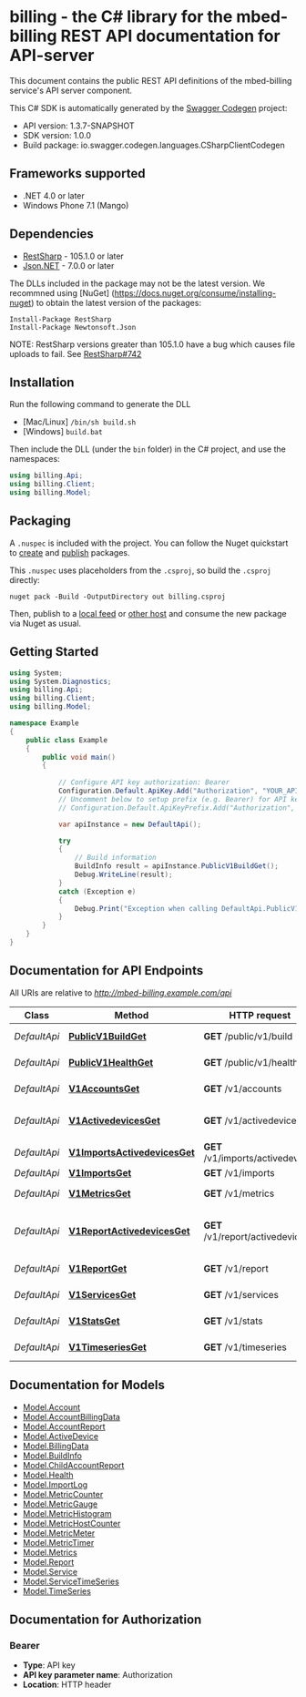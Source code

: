 # billing - the C# library for the mbed-billing REST API documentation for API-server

This document contains the public REST API definitions of the mbed-billing service's API server component.

This C# SDK is automatically generated by the [Swagger Codegen](https://github.com/swagger-api/swagger-codegen) project:

- API version: 1.3.7-SNAPSHOT
- SDK version: 1.0.0
- Build package: io.swagger.codegen.languages.CSharpClientCodegen

<a name="frameworks-supported"></a>
## Frameworks supported
- .NET 4.0 or later
- Windows Phone 7.1 (Mango)

<a name="dependencies"></a>
## Dependencies
- [RestSharp](https://www.nuget.org/packages/RestSharp) - 105.1.0 or later
- [Json.NET](https://www.nuget.org/packages/Newtonsoft.Json/) - 7.0.0 or later

The DLLs included in the package may not be the latest version. We recommned using [NuGet] (https://docs.nuget.org/consume/installing-nuget) to obtain the latest version of the packages:
```
Install-Package RestSharp
Install-Package Newtonsoft.Json
```

NOTE: RestSharp versions greater than 105.1.0 have a bug which causes file uploads to fail. See [RestSharp#742](https://github.com/restsharp/RestSharp/issues/742)

<a name="installation"></a>
## Installation
Run the following command to generate the DLL
- [Mac/Linux] `/bin/sh build.sh`
- [Windows] `build.bat`

Then include the DLL (under the `bin` folder) in the C# project, and use the namespaces:
```csharp
using billing.Api;
using billing.Client;
using billing.Model;
```

<a name="packaging"></a>
## Packaging

A `.nuspec` is included with the project. You can follow the Nuget quickstart to [create](https://docs.microsoft.com/en-us/nuget/quickstart/create-and-publish-a-package#create-the-package) and [publish](https://docs.microsoft.com/en-us/nuget/quickstart/create-and-publish-a-package#publish-the-package) packages.

This `.nuspec` uses placeholders from the `.csproj`, so build the `.csproj` directly:

```
nuget pack -Build -OutputDirectory out billing.csproj
```

Then, publish to a [local feed](https://docs.microsoft.com/en-us/nuget/hosting-packages/local-feeds) or [other host](https://docs.microsoft.com/en-us/nuget/hosting-packages/overview) and consume the new package via Nuget as usual.

<a name="getting-started"></a>
## Getting Started

```csharp
using System;
using System.Diagnostics;
using billing.Api;
using billing.Client;
using billing.Model;

namespace Example
{
    public class Example
    {
        public void main()
        {
            
            // Configure API key authorization: Bearer
            Configuration.Default.ApiKey.Add("Authorization", "YOUR_API_KEY");
            // Uncomment below to setup prefix (e.g. Bearer) for API key, if needed
            // Configuration.Default.ApiKeyPrefix.Add("Authorization", "Bearer");

            var apiInstance = new DefaultApi();

            try
            {
                // Build information
                BuildInfo result = apiInstance.PublicV1BuildGet();
                Debug.WriteLine(result);
            }
            catch (Exception e)
            {
                Debug.Print("Exception when calling DefaultApi.PublicV1BuildGet: " + e.Message );
            }
        }
    }
}
```

<a name="documentation-for-api-endpoints"></a>
## Documentation for API Endpoints

All URIs are relative to *http://mbed-billing.example.com/api*

Class | Method | HTTP request | Description
------------ | ------------- | ------------- | -------------
*DefaultApi* | [**PublicV1BuildGet**](docs/DefaultApi.md#publicv1buildget) | **GET** /public/v1/build | Build information
*DefaultApi* | [**PublicV1HealthGet**](docs/DefaultApi.md#publicv1healthget) | **GET** /public/v1/health | Service health
*DefaultApi* | [**V1AccountsGet**](docs/DefaultApi.md#v1accountsget) | **GET** /v1/accounts | List of accounts
*DefaultApi* | [**V1ActivedevicesGet**](docs/DefaultApi.md#v1activedevicesget) | **GET** /v1/activedevices | Active devices per account
*DefaultApi* | [**V1ImportsActivedevicesGet**](docs/DefaultApi.md#v1importsactivedevicesget) | **GET** /v1/imports/activedevices | Active devices
*DefaultApi* | [**V1ImportsGet**](docs/DefaultApi.md#v1importsget) | **GET** /v1/imports | Import log
*DefaultApi* | [**V1MetricsGet**](docs/DefaultApi.md#v1metricsget) | **GET** /v1/metrics | System metrics
*DefaultApi* | [**V1ReportActivedevicesGet**](docs/DefaultApi.md#v1reportactivedevicesget) | **GET** /v1/report/activedevices | Active devices per account in reporting
*DefaultApi* | [**V1ReportGet**](docs/DefaultApi.md#v1reportget) | **GET** /v1/report | Billing report
*DefaultApi* | [**V1ServicesGet**](docs/DefaultApi.md#v1servicesget) | **GET** /v1/services | Known services
*DefaultApi* | [**V1StatsGet**](docs/DefaultApi.md#v1statsget) | **GET** /v1/stats | Account billing data
*DefaultApi* | [**V1TimeseriesGet**](docs/DefaultApi.md#v1timeseriesget) | **GET** /v1/timeseries | Known time series


<a name="documentation-for-models"></a>
## Documentation for Models

 - [Model.Account](docs/Account.md)
 - [Model.AccountBillingData](docs/AccountBillingData.md)
 - [Model.AccountReport](docs/AccountReport.md)
 - [Model.ActiveDevice](docs/ActiveDevice.md)
 - [Model.BillingData](docs/BillingData.md)
 - [Model.BuildInfo](docs/BuildInfo.md)
 - [Model.ChildAccountReport](docs/ChildAccountReport.md)
 - [Model.Health](docs/Health.md)
 - [Model.ImportLog](docs/ImportLog.md)
 - [Model.MetricCounter](docs/MetricCounter.md)
 - [Model.MetricGauge](docs/MetricGauge.md)
 - [Model.MetricHistogram](docs/MetricHistogram.md)
 - [Model.MetricHostCounter](docs/MetricHostCounter.md)
 - [Model.MetricMeter](docs/MetricMeter.md)
 - [Model.MetricTimer](docs/MetricTimer.md)
 - [Model.Metrics](docs/Metrics.md)
 - [Model.Report](docs/Report.md)
 - [Model.Service](docs/Service.md)
 - [Model.ServiceTimeSeries](docs/ServiceTimeSeries.md)
 - [Model.TimeSeries](docs/TimeSeries.md)


<a name="documentation-for-authorization"></a>
## Documentation for Authorization

<a name="Bearer"></a>
### Bearer

- **Type**: API key
- **API key parameter name**: Authorization
- **Location**: HTTP header

